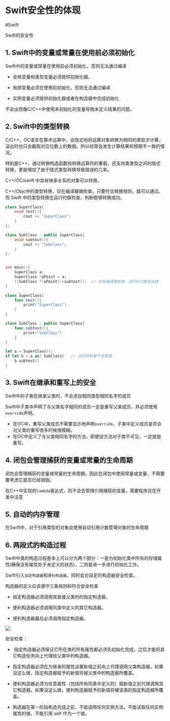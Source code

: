 # Swift安全性的体现
#Swift 


Swift的安全性

## 1. Swift中的变量或常量在使用前必须初始化

Swift中的变量或常量在使用前必须初始化，否则无法通过编译

- 全局变量和类型变量必须提供初始化器。

- 局部变量必须在使用前初始化，否则无法通过编译

- 实例变量必须提供初始化器或者在构造器中完成初始化

不会出现像C/C++中使用未初始化的变量导致未定义结果的问题。


## 2. Swift中的类型转换

C/C++，OC语言在算术运算中，会隐式地将运算对象转换为相同的类型才计算，溢出时也只会截取对应位数上的数据。所以经常会发生计算结果和预期不一致的情况。

特别是C++，通过转换构造函数和转换运算符的重载，还支持类类型之间的隐式转换，更是增加了由于隐式类型转换导致错误的几率。


C++/OC/swift 中具有继承关系的对象可以转换。

C++/Objc中的类型转换，仅在编译器做检查，只要符合转换规则，就可以通过。
而 Swift 中的类型转换在运行时做检查，判断能够转换成功。


```c++
class SuperClass{
    void test(){
        cout << "SuperClass";
    }
};

class SubClass : public SuperClass{
    void subtest(){
        cout << "SubClass";
    }
};


int main(){
    SuperClass a;
    SuperClass *aPoint = a;
    ((SubClass *)aPoint)->subtest();  // 仅在编译期检查，运行时可能会出错
}

```


```swift
class SuperClass{
    func test(){
        print("SuperClass")
    }
}

class SubClass : public SuperClass{
    func subtest(){
        print("SubClass")
    }
}

let a = SuperClass();
if let b = a as? SubClass{   // 运行时检查不会报错
    b.subtest()
}

```


## 3. Swift在继承和重写上的安全

Swift中的子类在继承父类时，不会添加相同类型相同名字的成员

Swift中子类中声明了与父类名字相同的成员一定是重写父类成员，并必须使用`override`声明。

- 在OC中，重写父类成员不需要显示地声明`override`。子类中定义成员是否会对父类的重写很多时候很模糊。
- 在OC中定义了与父类相同名字的方法，即便该方法对子类不可见，一定就是重写。



## 4. 闭包会管理捕获的变量或常量的生命周期

闭包会管理捕获的变量或常量的生命周期，因此在闭包中使用常量或变量，不需要要考虑它是否已经销毁。

在C++中实现的`lambda`表达式，则不会去管理引用捕获的变量，需要程序员在开发中注意

## 5. 自动的内存管理

在Swift中，对于引用类型的对象会使用自动引用计数管理对象的生命周期


## 6. 两段式的构造过程

Swift中类的构造过程基本上可以分为两个部分：一是为初始化类中所有的存储属性(确保没有属性处于未定义的状态)，二则是进一步进行初始化工作。

Swift引入`指定构造器`和`便利构造器`，同时会对自定的构造器安全检查。

构造器的定义应该遵守三条规则和符合安全检查

- 指定构造器必须调用其直接父类的的指定构造器。
  
- 便利构造器必须调用同类中定义的其它构造器。

- 便利构造器最后必须调用指定构造器。


![](https://pic.existorlive.cn/initializerDelegation01_2x.png)

安全检查：

-  指定构造器必须保证它所在类的所有属性都必须先初始化完成，之后才能将其它构造任务向上代理给父类中的构造器。

- 指定构造器必须在为继承的属性设置新值之前向上代理调用父类构造器。如果没这么做，指定构造器赋予的新值将被父类中的构造器所覆盖。

- 便利构造器必须为任意属性（包括所有同类中定义的）赋新值之前代理调用其它构造器。如果没这么做，便利构造器赋予的新值将被该类的指定构造器所覆盖。

- 构造器在第一阶段构造完成之前，不能调用任何实例方法，不能读取任何实例属性的值，不能引用 self 作为一个值。


